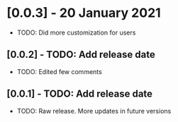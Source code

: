 # [0.0.3] - 20 January 2021

* TODO: Did more customization for users

## [0.0.2] - TODO: Add release date

* TODO: Edited few comments

## [0.0.1] - TODO: Add release date

* TODO: Raw release. More updates in future versions